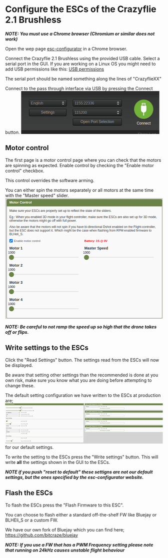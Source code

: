 # Configure the ESCs of the Crazyflie 2.1 Brushless

***NOTE: You must use a Chrome browser (Chromium or similar does not work)***

Open the wep page [esc-configurator](https://[esc-configurator.com) in a Chrome browser.

Connect the Crazyflie 2.1 Brushless using the provided USB cable.
Select a serial port in the GUI.
If you are working on a Linux OS you might need to add USB permissions like this:
[USB permissions](https://www.bitcraze.io/documentation/repository/crazyflie-lib-python/master/installation/usb_permissions/)

The serial port should be named something along the lines of "CrazyflieXX"

Connect to the pass through interface via USB by pressing the Connect button.
![connect](/docs/images/esc_configurator_connect.png)

## Motor control
The first page is a motor control page where you can check that the motors are spinning as expected.
Enable control by checking the "Enable motor control" checkbox.

This control overrides the software arming.

You can either spin the motors separately or all motors at the same time with the "Master speed" slider.
![motor control](/docs/images/esc_motor_control.png)

***NOTE: Be careful to not ramp the speed up so high that the drone takes off or flips.***


## Write settings to the ESCs
Click the "Read Settings" button. The settings read from the ESCs will now be displayed.

Be aware that setting other settings than the recommended is done at you own risk, make sure you know what you are doing before attempting to change these.

The default setting configuration we have written to the ESCs at production are;
![default config](/docs/images/esc_default_config.png) for our default settings.

To write the setting to the ESCs press the "Write settings" button. This will write **all** the settings shown in the GUI to the ESCs.

***NOTE if you push "reset to default" these settigns are not our default settings, but the ones specified by the esc-configurator website.***


## Flash the ESCs
To flash the ESCs press the "Flash Firmware to this ESC".

You can choose to flash either a standard off-the-shelf FW like Bluejay or BLHEli_S or a custom FW.

We have our own fork of Bluejay which you can find here;
https://github.com/bitcraze/bluejay


***NOTE: If you use a FW that has a PWM Frequency setting please note that running on 24kHz causes unstable flight behaviour***

